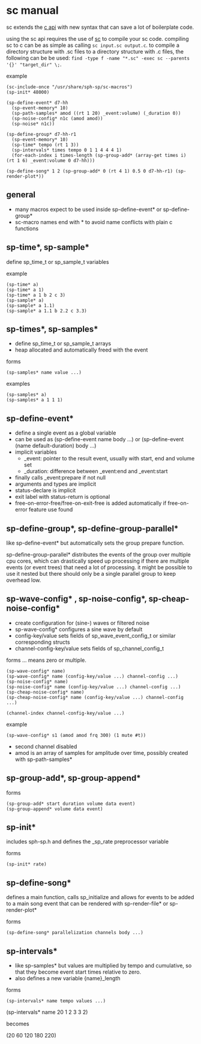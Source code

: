 # sc manual
sc extends the [c api](c-manual.md) with new syntax that can save a lot of boilerplate code.

using the sc api requires the use of [sc](https://github.com/sph-mn/sph-sc) to compile your sc code.
compiling sc to c can be as simple as calling `sc input.sc output.c`. to compile a directory structure with .sc files to a directory structure with .c files, the following can be be used: `find -type f -name "*.sc" -exec sc --parents '{}' "target_dir" \;`.

example
~~~
(sc-include-once "/usr/share/sph-sp/sc-macros")
(sp-init* 48000)

(sp-define-event* d7-hh
  (sp-event-memory* 10)
  (sp-path-samples* amod ((rt 1 20) _event:volume) (_duration 0))
  (sp-noise-config* n1c (amod amod))
  (sp-noise* n1c))

(sp-define-group* d7-hh-r1
  (sp-event-memory* 10)
  (sp-time* tempo (rt 1 3))
  (sp-intervals* times tempo 0 1 1 4 4 4 1)
  (for-each-index i times-length (sp-group-add* (array-get times i) (rt 1 6) _event:volume 0 d7-hh)))

(sp-define-song* 1 2 (sp-group-add* 0 (rt 4 1) 0.5 0 d7-hh-r1) (sp-render-plot*))
~~~

## general
* many macros expect to be used inside sp-define-event* or sp-define-group*
* sc-macro names end with * to avoid name conflicts with plain c functions

## sp-time*, sp-sample*
define sp_time_t or sp_sample_t variables

example
~~~
(sp-time* a)
(sp-time* a 1)
(sp-time* a 1 b 2 c 3)
(sp-sample* a)
(sp-sample* a 1.1)
(sp-sample* a 1.1 b 2.2 c 3.3)
~~~

## sp-times*, sp-samples*
* define sp_time_t or sp_sample_t arrays
* heap allocated and automatically freed with the event

forms
~~~
(sp-samples* name value ...)
~~~

examples
~~~
(sp-samples* a)
(sp-samples* a 1 1 1)
~~~

## sp-define-event*
* define a single event as a global variable
* can be used as (sp-define-event name body ...) or (sp-define-event (name default-duration) body ...)
* implicit variables
  * _event: pointer to the result event, usually with start, end and volume set
  * _duration: difference between _event:end and _event:start
* finally calls _event:prepare if not null
* arguments and types are implicit
* status-declare is implicit
* exit label with status-return is optional
* free-on-error-free/free-on-exit-free is added automatically if free-on-error feature use found

## sp-define-group*, sp-define-group-parallel*
like sp-define-event* but automatically sets the group prepare function.

sp-define-group-parallel* distributes the events of the group over multiple cpu cores, which can drastically speed up processing if there are multiple events (or event trees) that need a lot of processing.
it might be possible to use it nested but there should only be a single parallel group to keep overhead low.

## sp-wave-config* , sp-noise-config*, sp-cheap-noise-config*
* create configuration for (sine-) waves or filtered noise
* sp-wave-config* configures a sine wave by default
* config-key/value sets fields of sp_wave_event_config_t or similar corresponding structs
* channel-config-key/value sets fields of sp_channel_config_t

forms
... means zero or multiple.

~~~
(sp-wave-config* name)
(sp-wave-config* name (config-key/value ...) channel-config ...)
(sp-noise-config* name)
(sp-noise-config* name (config-key/value ...) channel-config ...)
(sp-cheap-noise-config* name)
(sp-cheap-noise-config* name (config-key/value ...) channel-config ...)
~~~

~~~
(channel-index channel-config-key/value ...)
~~~

example
~~~
(sp-wave-config* s1 (amod amod frq 300) (1 mute #t))
~~~

* second channel disabled
* amod is an array of samples for amplitude over time, possibly created with sp-path-samples*

## sp-group-add*, sp-group-append*
forms
~~~
(sp-group-add* start duration volume data event)
(sp-group-append* volume data event)
~~~

## sp-init*
includes sph-sp.h and defines the _sp_rate preprocessor variable

forms
~~~
(sp-init* rate)
~~~

## sp-define-song*
defines a main function, calls sp_initialize and allows for events to be added to a main song event that can be rendered with sp-render-file* or sp-render-plot*

forms
~~~
(sp-define-song* parallelization channels body ...)
~~~

## sp-intervals*
* like sp-samples* but values are multiplied by tempo and cumulative, so that they become event start times relative to zero.
* also defines a new variable {name}_length

forms
~~~
(sp-intervals* name tempo values ...)
~~~

(sp-intervals* name 20 1 2 3 3 2)

becomes

(20 60 120 180 220)
